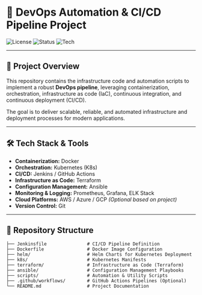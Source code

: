# 🚀 DevOps Automation & CI/CD Pipeline Project

![License](https://img.shields.io/badge/license-MIT-blue.svg)
![Status](https://img.shields.io/badge/status-Active-brightgreen)
![Tech](https://img.shields.io/badge/DevOps-Docker%20|%20Kubernetes%20|%20Jenkins%20|%20Terraform%20|%20Ansible-blue)

---

## 📑 Project Overview

This repository contains the infrastructure code and automation scripts to implement a robust **DevOps pipeline**, leveraging containerization, orchestration, infrastructure as code (IaC), continuous integration, and continuous deployment (CI/CD).

The goal is to deliver scalable, reliable, and automated infrastructure and deployment processes for modern applications.

---

## 🛠️ Tech Stack & Tools

- **Containerization:** Docker
- **Orchestration:** Kubernetes (K8s)
- **CI/CD:** Jenkins / GitHub Actions
- **Infrastructure as Code:** Terraform
- **Configuration Management:** Ansible
- **Monitoring & Logging:** Prometheus, Grafana, ELK Stack
- **Cloud Platforms:** AWS / Azure / GCP *(Optional based on project)*
- **Version Control:** Git

---

## 📂 Repository Structure

```plaintext
├── Jenkinsfile               # CI/CD Pipeline Definition
├── Dockerfile                # Docker Image Configuration
├── helm/                     # Helm Charts for Kubernetes Deployment
├── k8s/                      # Kubernetes Manifests
├── terraform/                # Infrastructure as Code (Terraform)
├── ansible/                  # Configuration Management Playbooks
├── scripts/                  # Automation & Utility Scripts
├── .github/workflows/        # GitHub Actions Pipelines (Optional)
└── README.md                 # Project Documentation

